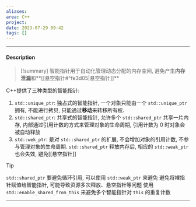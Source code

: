 ```yaml
---
aliases:
area: C++
project: 
date: 2023-07-29 09:42
tags: []
---
```

---
#### Description
> [!summary] 
> 智能指针用于自动化管理动态分配的内存空间, 避免产生**内存泄漏**和**[[悬空指针#^fe3d05|悬空指针]]**

C++提供了三种类型的智能指针: 
1. `std::unique_ptr`: 独占式的智能指针, 一个对象只能由一个 `std::unique_ptr` 拥有, 不能进行拷贝, 只能通过**移动**来转移所有权.
2. `std::shared_ptr`: 共享式的智能指针, 允许多个 `std::shared_ptr` 共享一片内存, 内部通过引用计数的方式来管理对象的生命周期, 引用计数为 0 时对象会被自动释放
3. `std::wek_ptr`: 是对 `std::shared_ptr` 的扩展, 不会增加对象的引用计数, 不参与管理对象的生命周期. `std::shared_ptr` 释放内存后, 相应的 `std::weak_ptr` 也会失效, 避免[[悬空指针]]

> [!tip] 
> `std::shared_ptr` 要避免循环引用, 可以使用 `std::weak_ptr` 来避免
> 避免将裸指针赋值给智能指针, 可能导致资源多次释放、悬空指针等问题
> 使用 `std::enable_shared_from_this` 来避免多个智能指针对 `this` 的重复计数


---
